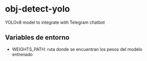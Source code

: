 # obj-detect-yolo
YOLOv8 model to integrate with Telegram chatbot

## Variables de entorno

- WEIGHTS_PATH: ruta donde se encuentran los pesos del modelo entrenado
